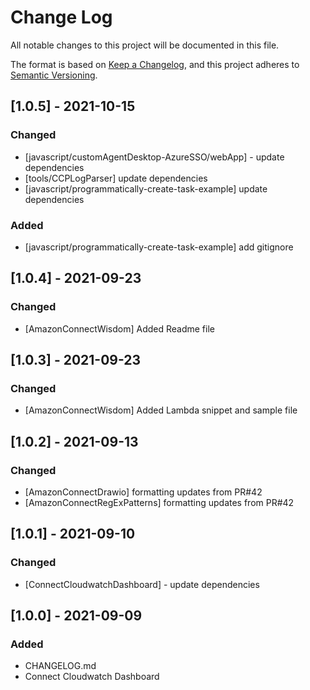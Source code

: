# Change Log
All notable changes to this project will be documented in this file.

The format is based on [Keep a Changelog](https://keepachangelog.com/en/1.0.0/),
and this project adheres to [Semantic Versioning](https://semver.org/spec/v2.0.0.html).

## [1.0.5] - 2021-10-15
### Changed
 - [javascript/customAgentDesktop-AzureSSO/webApp] - update dependencies
 - [tools/CCPLogParser] update dependencies
 - [javascript/programmatically-create-task-example] update dependencies

### Added
 - [javascript/programmatically-create-task-example] add gitignore

## [1.0.4] - 2021-09-23
### Changed
 - [AmazonConnectWisdom] Added Readme file
## [1.0.3] - 2021-09-23
### Changed
 - [AmazonConnectWisdom] Added Lambda snippet and sample file
## [1.0.2] - 2021-09-13
### Changed
 - [AmazonConnectDrawio] formatting updates from PR#42
 - [AmazonConnectRegExPatterns] formatting updates from PR#42

## [1.0.1] - 2021-09-10
### Changed
- [ConnectCloudwatchDashboard] - update dependencies

## [1.0.0] - 2021-09-09
### Added
- CHANGELOG.md
- Connect Cloudwatch Dashboard
